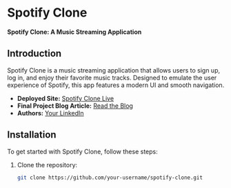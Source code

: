 # Spotify Clone

**Spotify Clone: A Music Streaming Application**

## Introduction

Spotify Clone is a music streaming application that allows users to sign up, log in, and enjoy their favorite music tracks. Designed to emulate the user experience of Spotify, this app features a modern UI and smooth navigation.

- **Deployed Site:** [Spotify Clone Live](https://your-deployed-site.com)
- **Final Project Blog Article:** [Read the Blog](https://your-blog-url.com)
- **Authors:** [Your LinkedIn](https://www.linkedin.com/in/your-profile)

## Installation

To get started with Spotify Clone, follow these steps:

1. Clone the repository:
   ```bash
   git clone https://github.com/your-username/spotify-clone.git
